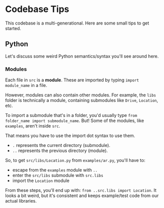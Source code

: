 # Codebase Tips

This codebase is a multi-generational. Here are some small tips to get started.

## Python

Let's discuss some weird Python semantics/syntax you'll see around here.

### Modules

Each file in `src` is a **module**. These are imported by typing `import module_name` in a file.

However, modules can also contain other modules. For example, the `libs` folder is technically a module, containing submodules like `Drive`, `Location`, etc.

To import a submodule that's in a folder, you'd usually type `from folder_name import submodule_name`. But! Some of the modules, like `examples`, aren't inside `src`.

That means you have to use the import dot syntax to use them.

- `.` represents the current directory (submodule).
- `..` represents the previous directory (module).

So, to get `src/libs/Location.py` from `examples/ar.py`, you'll have to:

- escape from the `examples` module with `..`
- enter the `src/libs` submodule with `src.libs`  
- import the `Location` module

From these steps, you'll end up with: `from ..src.libs import Location`. It looks a bit weird, but it's consistent and keeps example/test code from our actual libraries.
